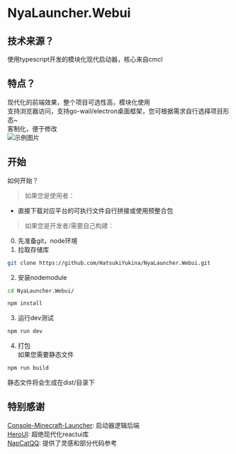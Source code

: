 # NyaLauncher.Webui
## 技术来源？
使用typescript开发的模块化现代启动器，核心来自cmcl
## 特点？
现代化的前端效果，整个项目可选性高，模块化使用<br/>
支持浏览器访问，支持go-wail/electron桌面框架，您可根据需求自行选择项目形态~<br/>
客制化，便于修改<br/>
![示例图片](https://youke1.picui.cn/s1/2025/09/30/68db0ad359820.jpg "截图")
## 开始
如何开始？
> 如果您是使用者：
* 直接下载对应平台的可执行文件自行拼接或使用预整合包
> 如果您是开发者/需要自己构建：
0. 先准备git，node环境
1. 拉取存储库
```bash
git clone https://github.com/HatsukiYukina/NyaLauncher.Webui.git
```
2. 安装nodemodule
```bash
cd NyaLauncher.Webui/
```
```bash
npm install
```
3. 运行dev测试
```bash
npm run dev
```
4. 打包<br/>
如果您需要静态文件
```bash
npm run build
```
静态文件将会生成在dist/目录下
## 特别感谢
[Console-Minecraft-Launcher](https://github.com/MrShieh-X/console-minecraft-launcher/ "CMCL"): 启动器逻辑后端<br/>
[HeroUI](https://github.com/heroui-inc/heroui "HeroUI"): 超绝现代化reactui库<br/>
[NapCatQQ](https://github.com/NapNeko/NapCatQQ "猫猫框架"): 提供了灵感和部分代码参考<br/>
